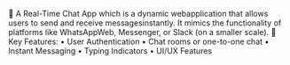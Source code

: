 
 A Real-Time Chat App which is a dynamic webapplication that allows users to send and receive messagesinstantly. It mimics the functionality of platforms like WhatsAppWeb, Messenger, or Slack (on a smaller scale).
 Key Features:
• User Authentication
• Chat rooms or one-to-one chat
• Instant Messaging
• Typing Indicators
• UI/UX Features
